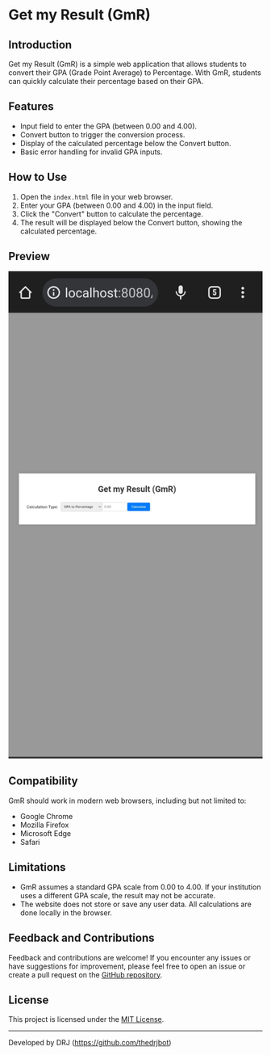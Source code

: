 # Get my Result (GmR)

## Introduction

Get my Result (GmR) is a simple web application that allows students to convert their GPA (Grade Point Average) to Percentage. With GmR, students can quickly calculate their percentage based on their GPA.

## Features

- Input field to enter the GPA (between 0.00 and 4.00).
- Convert button to trigger the conversion process.
- Display of the calculated percentage below the Convert button.
- Basic error handling for invalid GPA inputs.

## How to Use

1. Open the `index.html` file in your web browser.
2. Enter your GPA (between 0.00 and 4.00) in the input field.
3. Click the "Convert" button to calculate the percentage.
4. The result will be displayed below the Convert button, showing the calculated percentage.

## Preview

![GmR Website Preview](preview.png)

## Compatibility

GmR should work in modern web browsers, including but not limited to:

- Google Chrome
- Mozilla Firefox
- Microsoft Edge
- Safari

## Limitations

- GmR assumes a standard GPA scale from 0.00 to 4.00. If your institution uses a different GPA scale, the result may not be accurate.
- The website does not store or save any user data. All calculations are done locally in the browser.

## Feedback and Contributions

Feedback and contributions are welcome! If you encounter any issues or have suggestions for improvement, please feel free to open an issue or create a pull request on the [GitHub repository](https://github.com/thedrjbot/getmyresult).

## License

This project is licensed under the [MIT License](LICENSE).

---
Developed by DRJ (https://github.com/thedrjbot)

